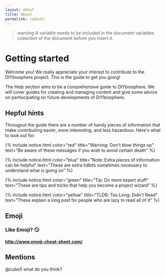 ```yaml
---
layout: about
title: About
permalink: /about/
---
```


>warning A variable needs to be included in the document variables collection of the document before you insert it.

# **Getting started**

Welcome you! We really appreciate your interest to contribute to the DIYbiosphere project.
This is the guide to get you going!

The Help section aims to be a comprehensive guide to DIYbiosphere. We will cover guides for creating and managing
content and give some advice on partivcipating on future developments of DIYbiosphere.

## Hepful hints

Througout the guide there are a number of handy pieces of information that make contributing easier, more interesting,
and less hazardous. Here's what to look out for:

{% include notice.html color="red" title="Warning: Don't blow things up"
text="Be aware of these messages if you wish to avoid certain death" %}

{% include notice.html color="blue" title="Note: Extra pieces of information can be helpful"
text="These are extra tidbits sometimes necessary to understand what is going on" %}


{% include notice.html color="green" title="Tip: Do more expert stuff"
text="These are tips and tricks that help you become a project wizard" %}


{% include notice.html color="yellow" title="TLDR: Too Long; Didn't Read"
text="These explain a long post for people who are lazy to read all of it" %}

## Emoji
### Like Emoji? :smirk:
#### http://www.emoji-cheat-sheet.com/

## Mentions
@cube5 what do you think?